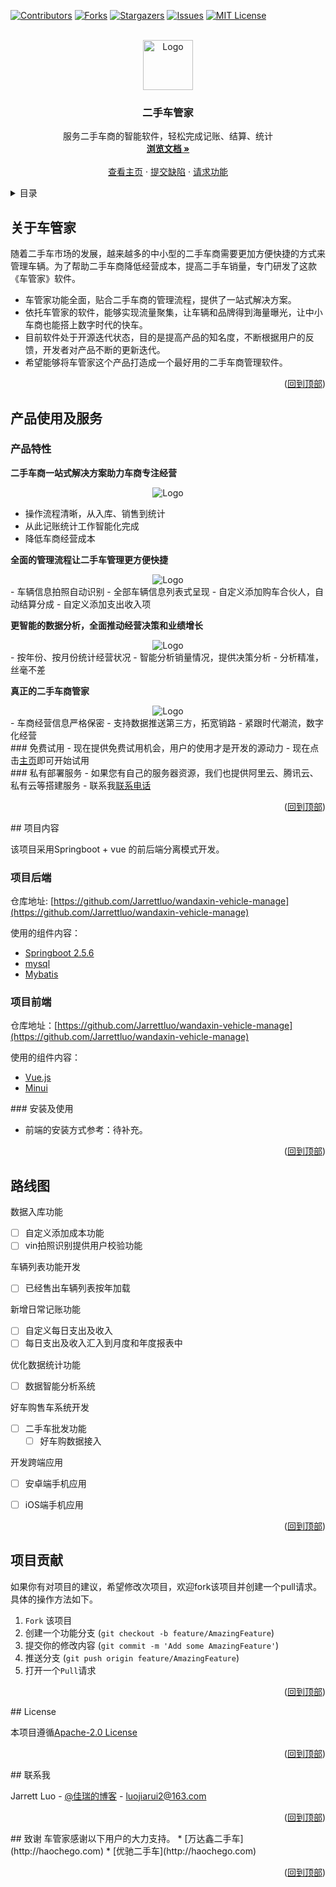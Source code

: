 <div id="top"></div>
<!--
*** Thanks for checking out the Best-README-Template. If you have a suggestion
*** that would make this better, please fork the repo and create a pull request
*** or simply open an issue with the tag "enhancement".
*** Don't forget to give the project a star!
*** Thanks again! Now go create something AMAZING! :D
-->



<!-- PROJECT SHIELDS -->
<!--
*** I'm using markdown "reference style" links for readability.
*** Reference links are enclosed in brackets [ ] instead of parentheses ( ).
*** See the bottom of this document for the declaration of the reference variables
*** for contributors-url, forks-url, etc. This is an optional, concise syntax you may use.
*** https://www.markdownguide.org/basic-syntax/#reference-style-links
-->
[![Contributors][contributors-shield]][contributors-url]
[![Forks][forks-shield]][forks-url]
[![Stargazers][stars-shield]][stars-url]
[![Issues][issues-shield]][issues-url]
[![MIT License][license-shield]][license-url]
<!--[![LinkedIn][linkedin-shield]][linkedin-url]-->



<!-- PROJECT LOGO -->
<br />
<div align="center">
  <a href="https://github.com/Jarrettluo/wandaxin-vehicle-manage">
    <img src="http://haochego.com/index/img/icon.d13b9ed0.png" alt="Logo" width="80" height="80">
  </a>

<h3 align="center">二手车管家</h3>

  <p align="center">
    服务二手车商的智能软件，轻松完成记账、结算、统计
    <br />
    <a href="https://github.com/Jarrettluo/wandaxin-vehicle-manage"><strong>浏览文档 »</strong></a>
    <br />
    <br />
    <a href="http://haochego.com">查看主页</a>
    ·
    <a href="https://github.com/Jarrettluo/wandaxin-vehicle-manage/issues">提交缺陷</a>
    ·
    <a href="https://github.com/Jarrettluo/wandaxin-vehicle-manage/issues">请求功能</a>
  </p>
</div>



<!-- TABLE OF CONTENTS -->
<details>
  <summary>目录</summary>
  <ol>
    <li>
      <a href="#about-the-project">关于车管家</a>
    </li>
    <li>
      <a href="#getting-started">产品使用及服务</a>
      <ul>
        <li><a href="#prerequisites">免费试用</a></li>
        <li><a href="#installation">私有部署</a></li>
      </ul>
    </li>
    <li><a href="#usage">项目内容</a>
        <ul>
          <li><a href="#backend">项目后端</a></li>
          <li><a href="#frondend">项目前端</a></li>
          <li><a href="#install-and-use">安装及使用</a></li>
        </ul>
    </li>
    <li><a href="#roadmap">开发路线图</a></li>
    <li><a href="#contributing">项目贡献</a></li>
    <li><a href="#license">License</a></li>
    <li><a href="#contact">联系方式</a></li>
    <li><a href="#acknowledgments">致谢</a></li>
  </ol>
</details>



<!-- ABOUT THE PROJECT -->
## 关于车管家
<div id="about-the-project"></div>

随着二手车市场的发展，越来越多的中小型的二手车商需要更加方便快捷的方式来管理车辆。为了帮助二手车商降低经营成本，提高二手车销量，专门研发了这款《车管家》软件。

- 车管家功能全面，贴合二手车商的管理流程，提供了一站式解决方案。 
- 依托车管家的软件，能够实现流量聚集，让车辆和品牌得到海量曝光，让中小车商也能搭上数字时代的快车。
- 目前软件处于开源迭代状态，目的是提高产品的知名度，不断根据用户的反馈，开发者对产品不断的更新迭代。
- 希望能够将车管家这个产品打造成一个最好用的二手车商管理软件。

<p align="right">(<a href="#top">回到顶部</a>)</p>



<!-- USAGE EXAMPLES -->
<div id="getting-started"></div>

## 产品使用及服务

### 产品特性

**二手车商一站式解决方案助力车商专注经营**

<div align="center">
    <img src="http://haochego.com/source/haochego-1.png" alt="Logo">
</div>

- 操作流程清晰，从入库、销售到统计
- 从此记账统计工作智能化完成
- 降低车商经营成本

**全面的管理流程让二手车管理更方便快捷**
<div align="center">
    <img src="http://haochego.com/source/haochego-2.png" alt="Logo">
</div>
- 车辆信息拍照自动识别
- 全部车辆信息列表式呈现
- 自定义添加购车合伙人，自动结算分成
- 自定义添加支出收入项

**更智能的数据分析，全面推动经营决策和业绩增长**
<div align="center">
    <img src="http://haochego.com/source/haochego-3.png" alt="Logo">
</div>
- 按年份、按月份统计经营状况
- 智能分析销量情况，提供决策分析
- 分析精准，丝毫不差

**真正的二手车商管家**
<div align="center">
    <img src="http://haochego.com/source/haochego-4.png" alt="Logo">
</div>
- 车商经营信息严格保密
- 支持数据推送第三方，拓宽销路
- 紧跟时代潮流，数字化经营

<div id="prerequisites"></div>
### 免费试用
- 现在提供免费试用机会，用户的使用才是开发的源动力
- 现在点击<a href="http://haochego.com">主页</a>即可开始试用

<div id="installation"></div>
### 私有部署服务
- 如果您有自己的服务器资源，我们也提供阿里云、腾讯云、私有云等搭建服务
- 联系我<a href="http://haochego.com">联系电话</a>

<p align="right">(<a href="#top">回到顶部</a>)</p>



<!-- GETTING STARTED -->
<div id="usage"></div>
## 项目内容

该项目采用Springboot + vue 的前后端分离模式开发。

<div id="backend"></div>

### 项目后端
仓库地址: [https://github.com/Jarrettluo/wandaxin-vehicle-manage](https://github.com/Jarrettluo/wandaxin-vehicle-manage)

使用的组件内容：
- [ Springboot 2.5.6 ](Springboot)
- [mysql](mysql)
- [Mybatis](Mybatis)


<div id="frondend"></div>

### 项目前端
仓库地址：[https://github.com/Jarrettluo/wandaxin-vehicle-manage](https://github.com/Jarrettluo/wandaxin-vehicle-manage)

使用的组件内容：
* [Vue.js](https://vuejs.org/)
* [Minui](https://jquery.com)


<div id="install-and-use"></div>
### 安装及使用

- 前端的安装方式参考：待补充。


<p align="right">(<a href="#top">回到顶部</a>)</p>



<!-- ROADMAP -->
<div id="roadmap"></div>

## 路线图

数据入库功能
- [ ] 自定义添加成本功能
- [ ] vin拍照识别提供用户校验功能

车辆列表功能开发
- [ ] 已经售出车辆列表按年加载
  
新增日常记账功能
- [ ] 自定义每日支出及收入
- [ ] 每日支出及收入汇入到月度和年度报表中

优化数据统计功能
- [ ] 数据智能分析系统
  
好车购售车系统开发
- [ ] 二手车批发功能
    - [ ] 好车购数据接入
  
开发跨端应用
  - [ ] 安卓端手机应用
  - [ ] iOS端手机应用
    


<p align="right">(<a href="#top">回到顶部</a>)</p>



<!-- CONTRIBUTING -->
<div id="contributing"></div>

## 项目贡献

如果你有对项目的建议，希望修改次项目，欢迎fork该项目并创建一个pull请求。具体的操作方法如下。

1. `Fork` 该项目
2. 创建一个功能分支 (`git checkout -b feature/AmazingFeature`)
3. 提交你的修改内容 (`git commit -m 'Add some AmazingFeature'`)
4. 推送分支 (`git push origin feature/AmazingFeature`)
5. 打开一个`Pull`请求

<p align="right">(<a href="#top">回到顶部</a>)</p>



<!-- LICENSE -->
<div id="license"></div>
## License

本项目遵循[Apache-2.0 License](license-url)

<p align="right">(<a href="#top">回到顶部</a>)</p>



<!-- CONTACT -->
<div id="contact"></div>
## 联系我

Jarrett Luo - [@佳瑞的博客](http://jiaruiblog.com) - luojiarui2@163.com

<p align="right">(<a href="#top">回到顶部</a>)</p>



<!-- ACKNOWLEDGMENTS -->
<div id="acknowledgments"></div>
## 致谢
车管家感谢以下用户的大力支持。
* [万达鑫二手车](http://haochego.com)
* [优驰二手车](http://haochego.com)

<p align="right">(<a href="#top">回到顶部</a>)</p>



<!-- MARKDOWN LINKS & IMAGES -->
<!-- https://www.markdownguide.org/basic-syntax/#reference-style-links -->
[contributors-shield]: https://img.shields.io/github/contributors/Jarrettluo/wandaxin-vehicle-manage.svg?style=for-the-badge
[contributors-url]: https://github.com/Jarrettluo/wandaxin-vehicle-manage/graphs/contributors
[forks-shield]: https://img.shields.io/github/forks/Jarrettluo/wandaxin-vehicle-manage.svg?style=for-the-badge
[forks-url]: https://github.com/Jarrettluo/wandaxin-vehicle-manage/network/members
[stars-shield]: https://img.shields.io/github/stars/Jarrettluo/wandaxin-vehicle-manage.svg?style=for-the-badge
[stars-url]: https://github.com/Jarrettluo/wandaxin-vehicle-manage/stargazers
[issues-shield]: https://img.shields.io/github/issues/Jarrettluo/wandaxin-vehicle-manage.svg?style=for-the-badge
[issues-url]: https://github.com/Jarrettluo/wandaxin-vehicle-manage/issues
[license-shield]: https://img.shields.io/github/license/Jarrettluo/wandaxin-vehicle-manage.svg?style=for-the-badge
[license-url]: https://github.com/Jarrettluo/wandaxin-vehicle-manage/blob/master/LICENSE.txt
[linkedin-shield]: https://img.shields.io/badge/-LinkedIn-black.svg?style=for-the-badge&logo=linkedin&colorB=555
[linkedin-url]: https://linkedin.com/in/linkedin_username
[product-screenshot]: http://haochego.com/source/haochego-1.png
